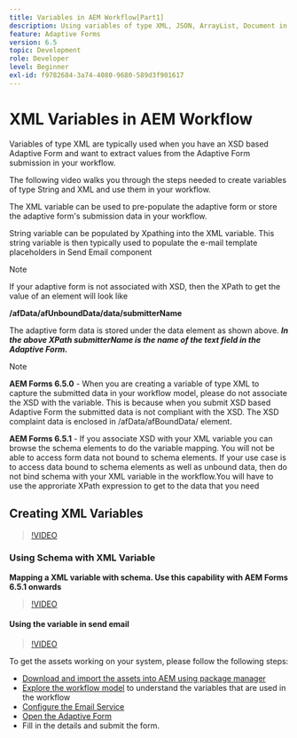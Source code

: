 ```yaml
---
title: Variables in AEM Workflow[Part1]
description: Using variables of type XML, JSON, ArrayList, Document in an AEM workflow
feature: Adaptive Forms
version: 6.5
topic: Development
role: Developer
level: Beginner
exl-id: f9782684-3a74-4080-9680-589d3f901617
---
```

# XML Variables in AEM Workflow

Variables of type XML are typically used when you have an XSD based Adaptive Form and want to extract values from the Adaptive Form submission in your workflow.

The following video walks you through the steps needed to create variables of type String and XML and use them in your workflow.

The XML variable can be used to pre-populate the adaptive form or store the adaptive form's submission data in your workflow.

String variable can be populated by Xpathing into the XML variable. This string variable is then typically used to populate the e-mail template placeholders in Send Email component

>[!NOTE]
>
>If your adaptive form is not associated with XSD, then the XPath to get the value of an element will look like 
>
>**/afData/afUnboundData/data/submitterName**

The adaptive form data is stored under the data element as shown above. **_In the above XPath submitterName is the name of the text field in the Adaptive Form._**

>[!NOTE]
>
>**AEM Forms 6.5.0** - When you are creating a variable of type XML to capture the submitted data in your workflow model, please do not associate the XSD with the variable. This is because when you submit XSD based Adaptive Form the submitted data is not compliant with the XSD. The XSD complaint data is enclosed in /afData/afBoundData/ element.
>
>**AEM Forms 6.5.1** - If you associate XSD with your XML variable you can browse the schema elements to do the variable mapping. You will not be able to access  form data not bound to schema elements. If your use case is to access data bound to schema elements as well as unbound data, then do not bind schema with your XML variable in the workflow.You will have to use the approriate XPath expression to get to the data that you need

## Creating XML Variables

>[!VIDEO](https://video.tv.adobe.com/v/26440?quality=12?autoplay=1)

### Using Schema with XML Variable

**Mapping a XML variable with schema. Use this capability with AEM Forms 6.5.1 onwards**

>[!VIDEO](https://video.tv.adobe.com/v/28098?quality=9&learn=on)

#### Using the variable in send email

>[!VIDEO](https://video.tv.adobe.com/v/26441?quality=12&learn=on)

To get the assets working on your system, please follow the following steps:

* [Download and import the assets into AEM using package manager](assets/xmlandstringvariable.zip)
* [Explore the workflow model](http://localhost:4502/editor.html/conf/global/settings/workflow/models/vacationrequest.html) to understand the variables that are used in the workflow
* [Configure the Email Service](https://helpx.adobe.com/experience-manager/6-5/sites/administering/using/notification.html#ConfiguringtheMailService)
* [Open the Adaptive Form](http://localhost:4502/content/dam/formsanddocuments/applicationfortimeoff/jcr:content?wcmmode=disabled)
* Fill in the details and submit the form.
